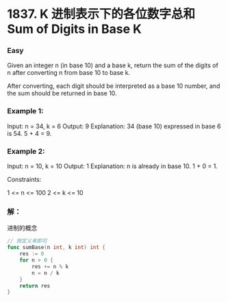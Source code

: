 # 1837. K 进制表示下的各位数字总和 Sum of Digits in Base K

### Easy

Given an integer n (in base 10) and a base k, return the sum of the digits of n after converting n from base 10 to base k.

After converting, each digit should be interpreted as a base 10 number, and the sum should be returned in base 10.

### Example 1:

Input: n = 34, k = 6
Output: 9
Explanation: 34 (base 10) expressed in base 6 is 54. 5 + 4 = 9.

### Example 2:

Input: n = 10, k = 10
Output: 1
Explanation: n is already in base 10. 1 + 0 = 1.

Constraints:

1 <= n <= 100
2 <= k <= 10

### 解：

进制的概念

```go
// 按定义来即可
func sumBase(n int, k int) int {
	res := 0
	for n > 0 {
		res += n % k
		n = n / k
	}
	return res
}
```